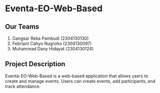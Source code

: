 # Eventa-EO-Web-Based

## Our Teams
1. Gangsar Reka Pambudi (2304130130)
2. Febriant Cahyo Nugroho (2304130097)
3. Muhammad Dany Hidayat (2304130124)

## Project Description
Eventa-EO-Web-Based is a web-based application that allows users to create and manage events. Users can create events, add participants, and track attendance.
